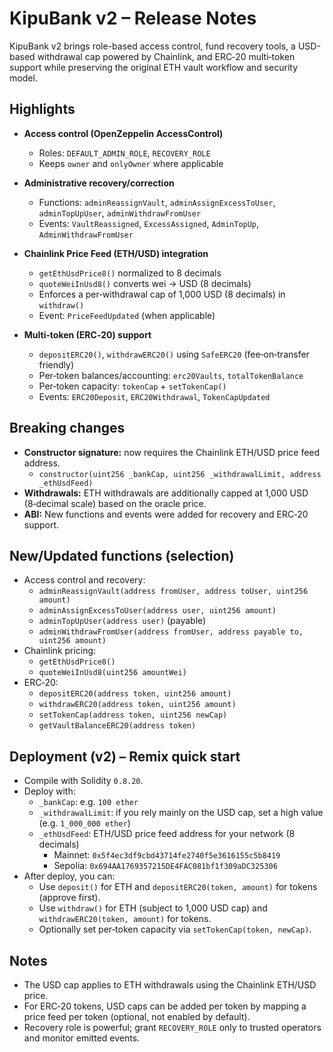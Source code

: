 # KipuBank v2 – Release Notes

KipuBank v2 brings role-based access control, fund recovery tools, a USD-based withdrawal cap powered by Chainlink, and ERC‑20 multi‑token support while preserving the original ETH vault workflow and security model.

## Highlights

- **Access control (OpenZeppelin AccessControl)**
  - Roles: `DEFAULT_ADMIN_ROLE`, `RECOVERY_ROLE`
  - Keeps `owner` and `onlyOwner` where applicable

- **Administrative recovery/correction**
  - Functions: `adminReassignVault`, `adminAssignExcessToUser`, `adminTopUpUser`, `adminWithdrawFromUser`
  - Events: `VaultReassigned`, `ExcessAssigned`, `AdminTopUp`, `AdminWithdrawFromUser`

- **Chainlink Price Feed (ETH/USD) integration**
  - `getEthUsdPrice8()` normalized to 8 decimals
  - `quoteWeiInUsd8()` converts wei → USD (8 decimals)
  - Enforces a per‑withdrawal cap of 1,000 USD (8 decimals) in `withdraw()`
  - Event: `PriceFeedUpdated` (when applicable)

- **Multi‑token (ERC‑20) support**
  - `depositERC20()`, `withdrawERC20()` using `SafeERC20` (fee‑on‑transfer friendly)
  - Per‑token balances/accounting: `erc20Vaults`, `totalTokenBalance`
  - Per‑token capacity: `tokenCap` + `setTokenCap()`
  - Events: `ERC20Deposit`, `ERC20Withdrawal`, `TokenCapUpdated`

## Breaking changes

- **Constructor signature:** now requires the Chainlink ETH/USD price feed address.
  - `constructor(uint256 _bankCap, uint256 _withdrawalLimit, address _ethUsdFeed)`
- **Withdrawals:** ETH withdrawals are additionally capped at 1,000 USD (8‑decimal scale) based on the oracle price.
- **ABI:** New functions and events were added for recovery and ERC‑20 support.

## New/Updated functions (selection)

- Access control and recovery:
  - `adminReassignVault(address fromUser, address toUser, uint256 amount)`
  - `adminAssignExcessToUser(address user, uint256 amount)`
  - `adminTopUpUser(address user)` (payable)
  - `adminWithdrawFromUser(address fromUser, address payable to, uint256 amount)`
- Chainlink pricing:
  - `getEthUsdPrice8()`
  - `quoteWeiInUsd8(uint256 amountWei)`
- ERC‑20:
  - `depositERC20(address token, uint256 amount)`
  - `withdrawERC20(address token, uint256 amount)`
  - `setTokenCap(address token, uint256 newCap)`
  - `getVaultBalanceERC20(address token)`

## Deployment (v2) – Remix quick start

- Compile with Solidity `0.8.20`.
- Deploy with:
  - `_bankCap`: e.g. `100 ether`
  - `_withdrawalLimit`: if you rely mainly on the USD cap, set a high value (e.g. `1_000_000 ether`)
  - `_ethUsdFeed`: ETH/USD price feed address for your network (8 decimals)
    - Mainnet: `0x5f4ec3df9cbd43714fe2740f5e3616155c5b8419`
    - Sepolia: `0x694AA1769357215DE4FAC081bf1f309aDC325306`
- After deploy, you can:
  - Use `deposit()` for ETH and `depositERC20(token, amount)` for tokens (approve first).
  - Use `withdraw()` for ETH (subject to 1,000 USD cap) and `withdrawERC20(token, amount)` for tokens.
  - Optionally set per‑token capacity via `setTokenCap(token, newCap)`.

## Notes

- The USD cap applies to ETH withdrawals using the Chainlink ETH/USD price.
- For ERC‑20 tokens, USD caps can be added per token by mapping a price feed per token (optional, not enabled by default).
- Recovery role is powerful; grant `RECOVERY_ROLE` only to trusted operators and monitor emitted events.
